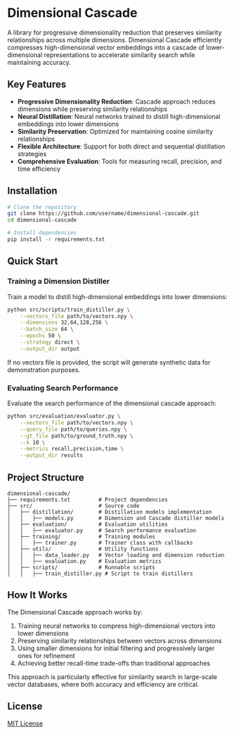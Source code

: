 # Dimensional Cascade

A library for progressive dimensionality reduction that preserves similarity relationships across multiple dimensions. Dimensional Cascade efficiently compresses high-dimensional vector embeddings into a cascade of lower-dimensional representations to accelerate similarity search while maintaining accuracy.

## Key Features

- **Progressive Dimensionality Reduction**: Cascade approach reduces dimensions while preserving similarity relationships
- **Neural Distillation**: Neural networks trained to distill high-dimensional embeddings into lower dimensions
- **Similarity Preservation**: Optimized for maintaining cosine similarity relationships
- **Flexible Architecture**: Support for both direct and sequential distillation strategies
- **Comprehensive Evaluation**: Tools for measuring recall, precision, and time efficiency

## Installation

```bash
# Clone the repository
git clone https://github.com/username/dimensional-cascade.git
cd dimensional-cascade

# Install dependencies
pip install -r requirements.txt
```

## Quick Start

### Training a Dimension Distiller

Train a model to distill high-dimensional embeddings into lower dimensions:

```bash
python src/scripts/train_distiller.py \
    --vectors_file path/to/vectors.npy \
    --dimensions 32,64,128,256 \
    --batch_size 64 \
    --epochs 50 \
    --strategy direct \
    --output_dir output
```

If no vectors file is provided, the script will generate synthetic data for demonstration purposes.

### Evaluating Search Performance

Evaluate the search performance of the dimensional cascade approach:

```bash
python src/evaluation/evaluator.py \
    --vectors_file path/to/vectors.npy \
    --query_file path/to/queries.npy \
    --gt_file path/to/ground_truth.npy \
    --k 10 \
    --metrics recall,precision,time \
    --output_dir results
```

## Project Structure

```
dimensional-cascade/
├── requirements.txt         # Project dependencies
├── src/                     # Source code
│   ├── distillation/        # Distillation models implementation
│   │   ├── models.py        # Dimension and Cascade distiller models
│   ├── evaluation/          # Evaluation utilities
│   │   ├── evaluator.py     # Search performance evaluation
│   ├── training/            # Training modules
│   │   ├── trainer.py       # Trainer class with callbacks
│   ├── utils/               # Utility functions
│   │   ├── data_loader.py   # Vector loading and dimension reduction
│   │   ├── evaluation.py    # Evaluation metrics
│   ├── scripts/             # Runnable scripts
│   │   ├── train_distiller.py # Script to train distillers
```

## How It Works

The Dimensional Cascade approach works by:

1. Training neural networks to compress high-dimensional vectors into lower dimensions
2. Preserving similarity relationships between vectors across dimensions
3. Using smaller dimensions for initial filtering and progressively larger ones for refinement
4. Achieving better recall-time trade-offs than traditional approaches

This approach is particularly effective for similarity search in large-scale vector databases, where both accuracy and efficiency are critical.

## License

[MIT License](LICENSE) 